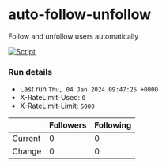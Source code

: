 # auto-follow-unfollow
Follow and unfollow users automatically

[![Script](https://github.com/brian-weloba/auto-follow-unfollow/actions/workflows/main.yml/badge.svg)](https://github.com/brian-weloba/auto-follow-unfollow/actions/workflows/main.yml)
### Run details
- Last run `Thu, 04 Jan 2024 09:47:25 +0000`
- X-RateLimit-Used: `0`
- X-RateLimit-Limit: `5000`

|  | Followers | Following |
| - | --------- | --------- |
| Current | 0 | 0 |
| Change | 0 | 0|
